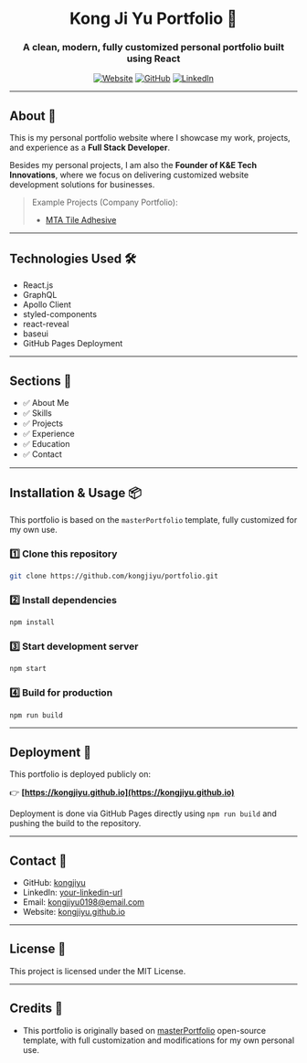 <h1 align="center">Kong Ji Yu Portfolio 🚀</h1>

<h3 align="center">A clean, modern, fully customized personal portfolio built using React</h3>

<p align="center">
  <a href="https://kongjiyu.github.io"><img alt="Website" src="https://img.shields.io/badge/Website-kongjiyu.github.io-blue?style=flat-square" /></a>
  <a href="https://github.com/kongjiyu"><img alt="GitHub" src="https://img.shields.io/badge/GitHub-kongjiyu-blue?style=flat-square" /></a>
  <a href="https://www.linkedin.com/in/ji-yu-kong-249516279"><img alt="LinkedIn" src="https://img.shields.io/badge/LinkedIn-Profile-blue?style=flat-square" /></a>
</p>

---

## About 🔎

This is my personal portfolio website where I showcase my work, projects, and experience as a **Full Stack Developer**.

Besides my personal projects, I am also the **Founder of K&E Tech Innovations**, where we focus on delivering customized website development solutions for businesses.

> Example Projects (Company Portfolio):
>
> - [MTA Tile Adhesive](https://mtatileadhesive.com)

---

## Technologies Used 🛠

- React.js
- GraphQL
- Apollo Client
- styled-components
- react-reveal
- baseui
- GitHub Pages Deployment

---

## Sections 📂

- ✅ About Me
- ✅ Skills
- ✅ Projects
- ✅ Experience
- ✅ Education
- ✅ Contact

---

## Installation & Usage 📦

This portfolio is based on the `masterPortfolio` template, fully customized for my own use.

### 1️⃣ Clone this repository

```bash
git clone https://github.com/kongjiyu/portfolio.git
```

### 2️⃣ Install dependencies

```bash
npm install
```

### 3️⃣ Start development server

```bash
npm start
```

### 4️⃣ Build for production

```bash
npm run build
```

---

## Deployment 🚀

This portfolio is deployed publicly on:

👉 **[https://kongjiyu.github.io](https://kongjiyu.github.io)**

Deployment is done via GitHub Pages directly using `npm run build` and pushing the build to the repository.

---

## Contact 📩

- GitHub: [kongjiyu](https://github.com/kongjiyu)
- LinkedIn: [your-linkedin-url](https://www.linkedin.com/in/ji-yu-kong-249516279)
- Email: kongjiyu0198@email.com
- Website: [kongjiyu.github.io](https://kongjiyu.github.io)

---

## License 📄

This project is licensed under the MIT License.

---

## Credits 🙏

- This portfolio is originally based on [masterPortfolio](https://github.com/ashutosh1919/masterPortfolio) open-source template, with full customization and modifications for my own personal use.
